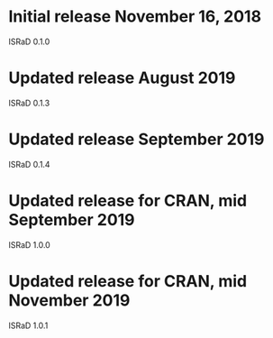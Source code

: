 # Initial release November 16, 2018
ISRaD 0.1.0

# Updated release August 2019
ISRaD 0.1.3

# Updated release September 2019
ISRaD 0.1.4

# Updated release for CRAN, mid September 2019
ISRaD 1.0.0

# Updated release for CRAN, mid November 2019
ISRaD 1.0.1
